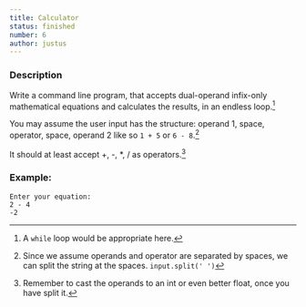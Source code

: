 ```yaml
---
title: Calculator
status: finished
number: 6
author: justus
---
```


### Description

Write a command line program, that accepts dual-operand infix-only mathematical equations and calculates the results, in an endless loop.[^while]

[^while]:
    A `while` loop would be appropriate here.

You may assume the user input has the structure: operand 1, space, operator, space, operand 2 like so `1 + 5` or `6 - 8`.[^input_structure]

[^input_structure]:
    Since we assume operands and operator are separated by spaces, we can split the string at the spaces. `input.split(' ')`

It should at least accept +, -, \*, / as operators.[^strategy]

[^strategy]:
    Remember to cast the operands to an int or even better float, once you have split it.

### Example:

    Enter your equation:
    2 - 4  
    -2
